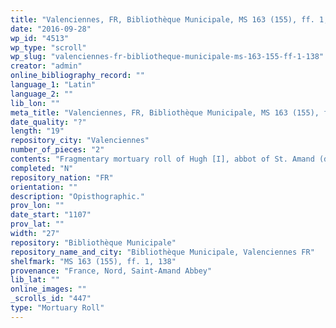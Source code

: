 ```yaml
---
title: "Valenciennes, FR, Bibliothèque Municipale, MS 163 (155), ff. 1, 138"
date: "2016-09-28"
wp_id: "4513"
wp_type: "scroll"
wp_slug: "valenciennes-fr-bibliotheque-municipale-ms-163-155-ff-1-138"
creator: "admin"
online_bibliography_record: ""
language_1: "Latin"
language_2: ""
lib_lon: ""
meta_title: "Valenciennes, FR, Bibliothèque Municipale, MS 163 (155), ff. 1, 138"
date_quality: "?"
length: "19"
repository_city: "Valenciennes"
number_of_pieces: "2"
contents: "Fragmentary mortuary roll of Hugh [I], abbot of St. Amand (d. 8 September 1107)."
completed: "N"
repository_nation: "FR"
orientation: ""
description: "Opisthographic."
prov_lon: ""
date_start: "1107"
prov_lat: ""
width: "27"
repository: "Bibliothèque Municipale"
repository_name_and_city: "Bibliothèque Municipale, Valenciennes FR"
shelfmark: "MS 163 (155), ff. 1, 138"
provenance: "France, Nord, Saint-Amand Abbey"
lib_lat: ""
online_images: ""
_scrolls_id: "447"
type: "Mortuary Roll"
---
```




